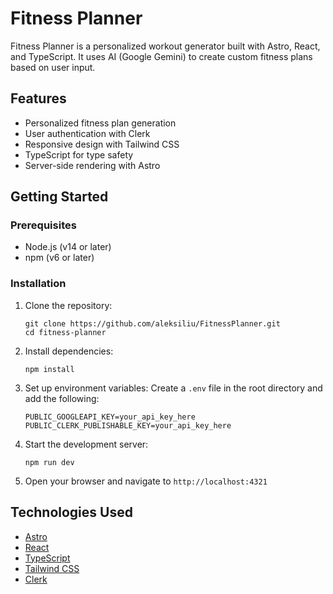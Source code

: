 # Fitness Planner

Fitness Planner is a personalized workout generator built with Astro, React, and TypeScript. It uses AI (Google Gemini) to create custom fitness plans based on user input.

## Features

- Personalized fitness plan generation
- User authentication with Clerk
- Responsive design with Tailwind CSS
- TypeScript for type safety
- Server-side rendering with Astro

## Getting Started

### Prerequisites

- Node.js (v14 or later)
- npm (v6 or later)

### Installation

1. Clone the repository:

   ```
   git clone https://github.com/aleksiliu/FitnessPlanner.git
   cd fitness-planner
   ```

2. Install dependencies:

   ```
   npm install
   ```

3. Set up environment variables:
   Create a `.env` file in the root directory and add the following:

   ```
   PUBLIC_GOOGLEAPI_KEY=your_api_key_here
   PUBLIC_CLERK_PUBLISHABLE_KEY=your_api_key_here
   ```

4. Start the development server:

   ```
   npm run dev
   ```

5. Open your browser and navigate to `http://localhost:4321`

## Technologies Used

- [Astro](https://astro.build/)
- [React](https://reactjs.org/)
- [TypeScript](https://www.typescriptlang.org/)
- [Tailwind CSS](https://tailwindcss.com/)
- [Clerk](https://clerk.dev/)
